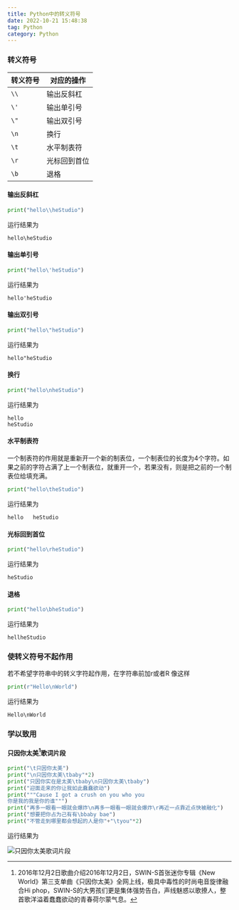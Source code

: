 ```yaml
---
title: Python中的转义符号
date: 2022-10-21 15:48:38
tag: Python
category: Python
---
```


### 转义符号
| 转义符号 | 对应的操作 |
|---|---|
| `\\` | 输出反斜杠 |
| `\'` | 输出单引号 |
| `\"` | 输出双引号 |
| `\n` | 换行 |
| `\t` | 水平制表符 |
| `\r` | 光标回到首位 |
| `\b` | 退格 |

#### 输出反斜杠
```python
print("hello\\heStudio")
```
运行结果为
```text
hello\heStudio
```

#### 输出单引号
```python
print("hello\'heStudio")
```
运行结果为
```text
hello'heStudio
```

#### 输出双引号
```python
print("hello\"heStudio")
```
运行结果为
```text
hello"heStudio
```

#### 换行
```python
print("hello\nheStudio")
```
运行结果为
```text
hello
heStudio
```

#### 水平制表符
一个制表符的作用就是重新开一个新的制表位，一个制表位的长度为4个字符。如果之前的字符占满了上一个制表位，就重开一个，若果没有，则是把之前的一个制表位给填充满。

```python
print("hello\theStudio")
```
运行结果为
```
hello   heStudio
```

#### 光标回到首位
```python
print("hello\rheStudio")
```
运行结果为
```text
heStudio
```

#### 退格
```python
print("hello\bheStudio")
```
运行结果为
```text
hellheStudio
```

### 使转义符号不起作用
若不希望字符串中的转义字符起作用，在字符串前加r或者R
像这样
```python
print(r"Hello\nWorld")
```
运行结果为
```text
Hello\nWorld
```

### 学以致用
#### 只因你太美[^1]歌词片段

[^1]:  2016年12月2日歌曲介绍2016年12月2日，SWIN-S首张迷你专辑《New World》第三支单曲《只因你太美》全网上线，极具中毒性的时尚电音旋律融合Hi phop，SWIN-S的大男孩们更是集体强势告白，声线魅惑以歌撩人，整首歌洋溢着蠢蠢欲动的青春荷尔蒙气息。

```python
print("\t只因你太美")
print("\n只因你太美\tbaby"*2)
print("只因你实在是太美\tbaby\n只因你太美\tbaby")
print("迎面走来的你让我如此蠢蠢欲动")
print("""Cause I got a crush on you who you
你是我的我是你的谁""")
print("再多一眼看一眼就会爆炸\n再多一眼看一眼就会爆炸\r再近一点靠近点快被融化")
print("想要把你占为己有有\bbaby bae")
print("不管走到哪里都会想起的人是你"+"\tyou"*2)
```
运行结果为

![只因你太美歌词片段](https://image.hestudio.org/img/2022/12/11/63959ea96002c.jpg)

